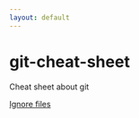 ```yaml
---
layout: default
---
```


# git-cheat-sheet
Cheat sheet about git

[Ignore files](ignoring-files/update-index.md)
